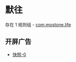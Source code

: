 # 默往

存在 1 规则组 - [com.mostone.life](/src/apps/com.mostone.life.ts)

## 开屏广告

- [快照-0](https://i.gkd.li/i/13832104)
